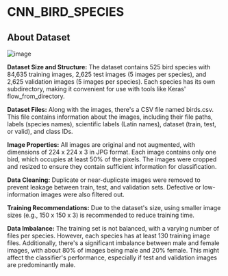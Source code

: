 # CNN_BIRD_SPECIES

## About Dataset
![image](https://github.com/Mesutssmn/CNN_BIRD_SPECIES/assets/127686800/4b8b72e7-895b-4c81-8e8f-3a57eb491e5b)

**Dataset Size and Structure:** The dataset contains 525 bird species with 84,635 training images, 2,625 test images (5 images per species), and 2,625 validation images (5 images per species). Each species has its own subdirectory, making it convenient for use with tools like Keras' flow_from_directory.

**Dataset Files:** Along with the images, there's a CSV file named birds.csv. This file contains information about the images, including their file paths, labels (species names), scientific labels (Latin names), dataset (train, test, or valid), and class IDs.

**Image Properties:** All images are original and not augmented, with dimensions of 224 x 224 x 3 in JPG format. Each image contains only one bird, which occupies at least 50% of the pixels. The images were cropped and resized to ensure they contain sufficient information for classification.

**Data Cleaning:** Duplicate or near-duplicate images were removed to prevent leakage between train, test, and validation sets. Defective or low-information images were also filtered out.

**Training Recommendations:** Due to the dataset's size, using smaller image sizes (e.g., 150 x 150 x 3) is recommended to reduce training time.

**Data Imbalance:** The training set is not balanced, with a varying number of files per species. However, each species has at least 130 training image files. Additionally, there's a significant imbalance between male and female images, with about 80% of images being male and 20% female. This might affect the classifier's performance, especially if test and validation images are predominantly male.
